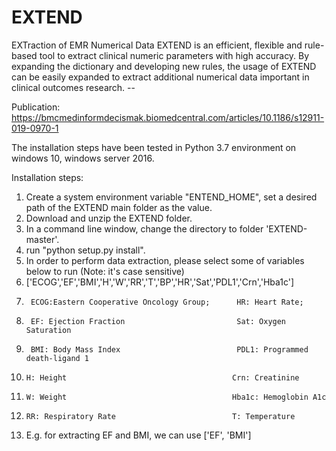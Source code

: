 # EXTEND
EXTraction of EMR Numerical Data
EXTEND is an efficient, flexible and rule-based tool to extract clinical numeric parameters with high accuracy. By expanding the dictionary and developing new rules, the usage of EXTEND can be easily expanded to extract additional numerical data important in clinical outcomes research. --

Publication: https://bmcmedinformdecismak.biomedcentral.com/articles/10.1186/s12911-019-0970-1

The installation steps have been tested in Python 3.7 environment on windows 10, windows server 2016. 

Installation steps:
1. Create a system environment variable "ENTEND_HOME", set a desired path of the EXTEND main folder as the value.
2. Download and unzip the EXTEND folder.
3. In a command line window, change the directory to folder 'EXTEND-master'.
4. run "python setup.py install".
5. In order to perform data extraction, please select some of variables below to run (Note: it's case sensitive)
6.   ['ECOG','EF','BMI','H','W','RR','T','BP','HR','Sat','PDL1','Crn','Hba1c']
7.      ECOG:Eastern Cooperative Oncology Group;      HR: Heart Rate;
8.      EF: Ejection Fraction                         Sat: Oxygen Saturation
9.      BMI: Body Mass Index                          PDL1: Programmed death-ligand 1 
10.     H: Height                                     Crn: Creatinine
11.     W: Weight                                     Hba1c: Hemoglobin A1c
12.     RR: Respiratory Rate                          T: Temperature
13. E.g. for extracting EF and BMI, we can use ['EF', 'BMI']
